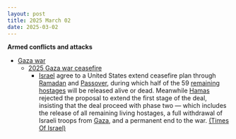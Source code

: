 ```yaml
---
layout: post
title: 2025 March 02
date: 2025-03-02
---
```



**Armed conflicts and attacks**

* [Gaza war](https://en.wikipedia.org/wiki/Gaza_war "Gaza war")
  + [2025 Gaza war ceasefire](https://en.wikipedia.org/wiki/2025_Gaza_war_ceasefire "2025 Gaza war ceasefire")
    - [Israel](https://en.wikipedia.org/wiki/Israel "Israel") agree to a United States extend ceasefire plan through [Ramadan](https://en.wikipedia.org/wiki/Ramadan "Ramadan") and [Passover](https://en.wikipedia.org/wiki/Passover "Passover"), during which half of the 59 [remaining hostages](https://en.wikipedia.org/wiki/Gaza_war_hostage_crisis "Gaza war hostage crisis") will be released alive or dead. Meanwhile [Hamas](https://en.wikipedia.org/wiki/Hamas "Hamas") rejected the proposal to extend the first stage of the deal, insisting that the deal proceed with phase two — which includes the release of all remaining living hostages, a full withdrawal of Israeli troops from [Gaza](https://en.wikipedia.org/wiki/Gaza_Strip "Gaza Strip"), and a permanent end to the war. [(Times Of Israel)](https://www.timesofisrael.com/as-truce-enters-limbo-israel-gives-diplomacy-with-hamas-one-last-chance-before-resuming-war/)
